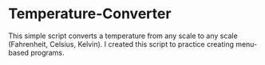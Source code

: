 # Temperature-Converter

This simple script converts a temperature from any scale to any scale (Fahrenheit, Celsius, Kelvin). I created this script to practice creating menu-based programs.
